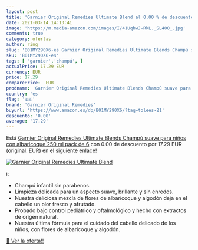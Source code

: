 ```yaml
---
layout: post
title: 'Garnier Original Remedies Ultimate Blend al 0.00 % de descuento'
date: 2021-03-14 14:13:41
image: 'https://m.media-amazon.com/images/I/41UqhwJ-RkL._SL400_.jpg'
comments: true
category: ofertas
author: ring
slug: 'B01MY290X6-es Garnier Original Remedies Ultimate Blends Champú suave...'
sku: 'B01MY290X6-es'
tags: [ 'garnier','champú', ]
actualPrice: 17.29 EUR
currency: EUR
price: 17.29
comparePrice:  EUR
prodname: 'Garnier Original Remedies Ultimate Blends Champú suave para niños con albaricoque  250 ml  pack de 6'
country: 'es'
flag: '🇪🇸'
brand: 'Garnier Original Remedies'
buyurl: 'https://www.amazon.es/dp/B01MY290X6/?tag=tolees-21'
descuento: '0.00'
average: '17.29'
---
```


Está [Garnier Original Remedies Ultimate Blends Champú suave para niños con albaricoque  250 ml  pack de 6](https://www.amazon.es/dp/B01MY290X6/?tag=tolees-21) con 0.00 de descuento por 17.29 EUR (original:  EUR) en el siguiente enlace!

[![Garnier Original Remedies Ultimate Blend](https://m.media-amazon.com/images/I/41UqhwJ-RkL._SL400_.jpg)](https://www.amazon.es/dp/B01MY290X6/?tag=tolees-21)

ℹ️:

- Champú infantil sin parabenos.
- Limpieza delicada para un aspecto suave, brillante y sin enredos.
- Nuestra deliciosa mezcla de flores de albaricoque y algodón deja en el cabello un olor fresco y afrutado.
- Probado bajo control pediátrico y oftalmológico y hecho con extractos de origen natural.
- Nuestra última fórmula para el cuidado del cabello delicado de los niños, con flores de albaricoque y algodón.

[🛒 Ver la oferta!!](https://www.amazon.es/dp/B01MY290X6/?tag=tolees-21)
